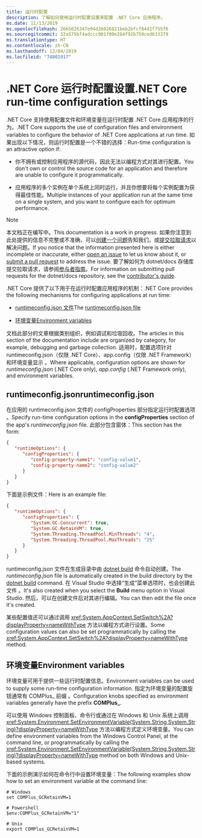 ```yaml
---
title: 运行时配置
description: 了解如何使用运行时配置设置来配置 .NET Core 应用程序。
ms.date: 11/13/2019
ms.openlocfilehash: 2665026347e94d26026821beb2bfcf8441f755f6
ms.sourcegitcommit: 32a575bf4adccc901f00e264f92b759ced633379
ms.translationtype: HT
ms.contentlocale: zh-CN
ms.lasthandoff: 12/04/2019
ms.locfileid: "74801917"
---
```

# <a name="net-core-run-time-configuration-settings"></a><span data-ttu-id="bb241-103">.NET Core 运行时配置设置</span><span class="sxs-lookup"><span data-stu-id="bb241-103">.NET Core run-time configuration settings</span></span>

<span data-ttu-id="bb241-104">.NET Core 支持使用配置文件和环境变量在运行时配置 .NET Core 应用程序的行为。</span><span class="sxs-lookup"><span data-stu-id="bb241-104">.NET Core supports the use of configuration files and environment variables to configure the behavior of .NET Core applications at run time.</span></span> <span data-ttu-id="bb241-105">如果出现以下情况，则运行时配置是一个不错的选择：</span><span class="sxs-lookup"><span data-stu-id="bb241-105">Run-time configuration is an attractive option if:</span></span>

- <span data-ttu-id="bb241-106">你不拥有或控制应用程序的源代码，因此无法以编程方式对其进行配置。</span><span class="sxs-lookup"><span data-stu-id="bb241-106">You don't own or control the source code for an application and therefore are unable to configure it programmatically.</span></span>

- <span data-ttu-id="bb241-107">应用程序的多个实例在单个系统上同时运行，并且你想要将每个实例配置为获得最佳性能。</span><span class="sxs-lookup"><span data-stu-id="bb241-107">Multiple instances of your application run at the same time on a single system, and you want to configure each for optimum performance.</span></span>

> [!NOTE]
> <span data-ttu-id="bb241-108">本文档正在编写中。</span><span class="sxs-lookup"><span data-stu-id="bb241-108">This documentation is a work in progress.</span></span> <span data-ttu-id="bb241-109">如果你注意到此处提供的信息不完整或不准确，可以[创建一个问题](https://github.com/dotnet/docs/issues)告知我们，或[提交拉取请求](https://github.com/dotnet/docs/pulls)以解决问题。</span><span class="sxs-lookup"><span data-stu-id="bb241-109">If you notice that the information presented here is either incomplete or inaccurate, either [open an issue](https://github.com/dotnet/docs/issues) to let us know about it, or [submit a pull request](https://github.com/dotnet/docs/pulls) to address the issue.</span></span> <span data-ttu-id="bb241-110">要了解如何为 dotnet/docs 存储库提交拉取请求，请参阅[参与者指南](https://github.com/dotnet/docs/blob/master/CONTRIBUTING.md)。</span><span class="sxs-lookup"><span data-stu-id="bb241-110">For information on submitting pull requests for the dotnet/docs repository, see the [contributor's guide](https://github.com/dotnet/docs/blob/master/CONTRIBUTING.md).</span></span>

<span data-ttu-id="bb241-111">.NET Core 提供了以下用于在运行时配置应用程序的机制：</span><span class="sxs-lookup"><span data-stu-id="bb241-111">.NET Core provides the following mechanisms for configuring applications at run time:</span></span>

- <span data-ttu-id="bb241-112">[runtimeconfig.json 文件](#runtimeconfigjson)</span><span class="sxs-lookup"><span data-stu-id="bb241-112">The [runtimeconfig.json file](#runtimeconfigjson)</span></span>

- [<span data-ttu-id="bb241-113">环境变量</span><span class="sxs-lookup"><span data-stu-id="bb241-113">Environment variables</span></span>](#environment-variables)

<span data-ttu-id="bb241-114">文档此部分的文章根据类别组织，例如调试和垃圾回收。</span><span class="sxs-lookup"><span data-stu-id="bb241-114">The articles in this section of the documentation include are organized by category, for example, debugging and garbage collection.</span></span> <span data-ttu-id="bb241-115">适用时，配置选项针对 runtimeconfig.json（仅限 .NET Core）、app.config（仅限 .NET Framework）和环境变量显示   。</span><span class="sxs-lookup"><span data-stu-id="bb241-115">Where applicable, configuration options are shown for *runtimeconfig.json* (.NET Core only), *app.config* (.NET Framework only), and environment variables.</span></span>

## <a name="runtimeconfigjson"></a><span data-ttu-id="bb241-116">runtimeconfig.json</span><span class="sxs-lookup"><span data-stu-id="bb241-116">runtimeconfig.json</span></span>

<span data-ttu-id="bb241-117">在应用的 runtimeconfig.json 文件的 configProperties 部分指定运行时配置选项   。</span><span class="sxs-lookup"><span data-stu-id="bb241-117">Specify run-time configuration options in the **configProperties** section of the app's *runtimeconfig.json* file.</span></span> <span data-ttu-id="bb241-118">此部分包含窗体：</span><span class="sxs-lookup"><span data-stu-id="bb241-118">This section has the form:</span></span>

```json
{
   "runtimeOptions": {
      "configProperties": {
         "config-property-name1": "config-value1",
         "config-property-name2": "config-value2"
      }
   }
}
```

<span data-ttu-id="bb241-119">下面是示例文件：</span><span class="sxs-lookup"><span data-stu-id="bb241-119">Here is an example file:</span></span>

```json
{
   "runtimeOptions": {
      "configProperties": {
         "System.GC.Concurrent": true,
         "System.GC.RetainVM": true,
         "System.Threading.ThreadPool.MinThreads": "4",
         "System.Threading.ThreadPool.MaxThreads": "25"
      }
   }
}
```

<span data-ttu-id="bb241-120">runtimeconfig.json  文件在生成目录中由 [dotnet build](../tools/dotnet-build.md) 命令自动创建。</span><span class="sxs-lookup"><span data-stu-id="bb241-120">The *runtimeconfig.json* file is automatically created in the build directory by the [dotnet build](../tools/dotnet-build.md) command.</span></span> <span data-ttu-id="bb241-121">在 Visual Studio 中选择“生成”菜单选项时，也会创建此文件  。</span><span class="sxs-lookup"><span data-stu-id="bb241-121">It's also created when you select the **Build** menu option in Visual Studio.</span></span> <span data-ttu-id="bb241-122">然后，可以在创建文件后对其进行编辑。</span><span class="sxs-lookup"><span data-stu-id="bb241-122">You can then edit the file once it's created.</span></span>

<span data-ttu-id="bb241-123">某些配置值还可以通过调用 <xref:System.AppContext.SetSwitch%2A?displayProperty=nameWithType> 方法以编程方式进行设置。</span><span class="sxs-lookup"><span data-stu-id="bb241-123">Some configuration values can also be set programmatically by calling the <xref:System.AppContext.SetSwitch%2A?displayProperty=nameWithType> method.</span></span>

## <a name="environment-variables"></a><span data-ttu-id="bb241-124">环境变量</span><span class="sxs-lookup"><span data-stu-id="bb241-124">Environment variables</span></span>

<span data-ttu-id="bb241-125">环境变量可用于提供一些运行时配置信息。</span><span class="sxs-lookup"><span data-stu-id="bb241-125">Environment variables can be used to supply some run-time configuration information.</span></span> <span data-ttu-id="bb241-126">指定为环境变量的配置旋钮通常有 COMPlus_ 前缀  。</span><span class="sxs-lookup"><span data-stu-id="bb241-126">Configuration knobs specified as environment variables generally have the prefix **COMPlus_**.</span></span>

<span data-ttu-id="bb241-127">可以使用 Windows 控制面板、命令行或通过在 Windows 和 Unix 系统上调用 <xref:System.Environment.SetEnvironmentVariable(System.String,System.String)?displayProperty=nameWithType> 方法以编程方式定义环境变量。</span><span class="sxs-lookup"><span data-stu-id="bb241-127">You can define environment variables from the Windows Control Panel, at the command line, or programmatically by calling the <xref:System.Environment.SetEnvironmentVariable(System.String,System.String)?displayProperty=nameWithType> method on both Windows and Unix-based systems.</span></span>

<span data-ttu-id="bb241-128">下面的示例演示如何在命令行中设置环境变量：</span><span class="sxs-lookup"><span data-stu-id="bb241-128">The following examples show how to set an environment variable at the command line:</span></span>

```shell
# Windows
set COMPlus_GCRetainVM=1

# Powershell
$env:COMPlus_GCRetainVM="1"

# Unix
export COMPlus_GCRetainVM=1
```
